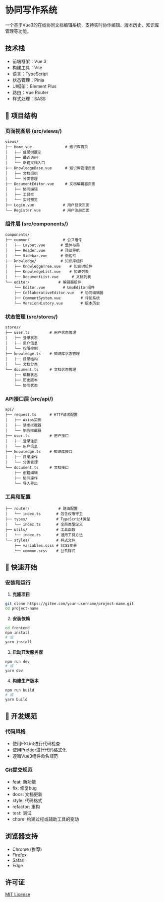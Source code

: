 # 协同写作系统

一个基于Vue3的在线协同文档编辑系统，支持实时协作编辑、版本历史、知识库管理等功能。

## 技术栈

- 前端框架：Vue 3
- 构建工具：Vite
- 语言：TypeScript
- 状态管理：Pinia
- UI框架：Element Plus
- 路由：Vue Router
- 样式处理：SASS

## 📁 项目结构

### 页面视图层 (src/views/)
```tree
views/
├── Home.vue               # 知识库首页
│   ├── 目录树展示
│   ├── 最近访问
│   └── 新建文档入口
├── KnowledgeBase.vue      # 知识库管理页面
│   ├── 文档组织
│   └── 分类管理
├── DocumentEditor.vue     # 文档编辑器页面
│   ├── 协同编辑
│   ├── 工具栏
│   └── 实时预览
├── Login.vue             # 用户登录页面
└── Register.vue          # 用户注册页面
```

### 组件层 (src/components/)
```tree
components/
├── common/               # 公共组件
│   ├── Layout.vue       # 整体布局
│   ├── Header.vue       # 顶部导航
│   └── Sidebar.vue      # 侧边栏
├── knowledge/           # 知识库组件
│   ├── KnowledgeTree.vue    # 知识树组件
│   ├── KnowledgeList.vue    # 知识列表
│   └── DocumentList.vue      # 文档列表
└── editor/             # 编辑器组件
    └── Editor.vue        # UmoEditor组件
    ├── CollaborativeEditor.vue   # 协同编辑器
    ├── CommentSystem.vue         # 评论系统
    └── VersionHistory.vue        # 版本历史
```

### 状态管理 (src/stores/)
```tree
stores/
├── user.ts         # 用户状态管理
│   ├── 登录状态
│   ├── 用户信息
│   └── 权限控制
├── knowledge.ts    # 知识库状态管理
│   ├── 目录结构
│   └── 文档分类
└── document.ts     # 文档状态管理
    ├── 编辑状态
    ├── 历史版本
    └── 协同状态
```

### API接口层 (src/api/)
```tree
api/
├── request.ts      # HTTP请求配置
│   ├── Axios实例
│   ├── 请求拦截器
│   └── 响应拦截器
├── user.ts         # 用户接口
│   ├── 登录注册
│   └── 用户信息
├── knowledge.ts    # 知识库接口
│   ├── 目录操作
│   └── 分类管理
└── document.ts     # 文档接口
    ├── 创建编辑
    ├── 协同操作
    └── 导入导出
```

### 工具和配置
```tree
├── router/             # 路由配置
│   └── index.ts       # 包含权限守卫
├── types/             # TypeScript类型
│   └── index.ts       # 全局类型定义
├── utils/             # 工具函数
│   └── index.ts       # 通用工具方法
└── styles/            # 样式文件
    ├── variables.scss # SCSS变量
    └── common.scss    # 公共样式
```


## 🚀 快速开始


### 安装和运行

1. **克隆项目**
```bash
git clone https://gitee.com/your-username/project-name.git
cd project-name
```

2. **安装依赖**
```bash
cd frontend
npm install
# 或
yarn install
```

3. **启动开发服务器**
```bash
npm run dev
# 或
yarn dev
```

4. **构建生产版本**
```bash
npm run build
# 或
yarn build
```

## 📝 开发规范

### 代码风格
- 使用ESLint进行代码检查
- 使用Prettier进行代码格式化
- 遵循Vue3组件命名规范

### Git提交规范
- feat: 新功能
- fix: 修复bug
- docs: 文档更新
- style: 代码格式
- refactor: 重构
- test: 测试
- chore: 构建过程或辅助工具的变动

## 浏览器支持

- Chrome (推荐)
- Firefox
- Safari
- Edge


## 许可证

[MIT License](LICENSE)
